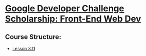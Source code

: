 # [Google Developer Challenge Scholarship: Front-End Web Dev](https://www.udacity.com/google-scholarships)

## Course Structure:

* [Lesson 3.11](lessons/03.11/index.html)
